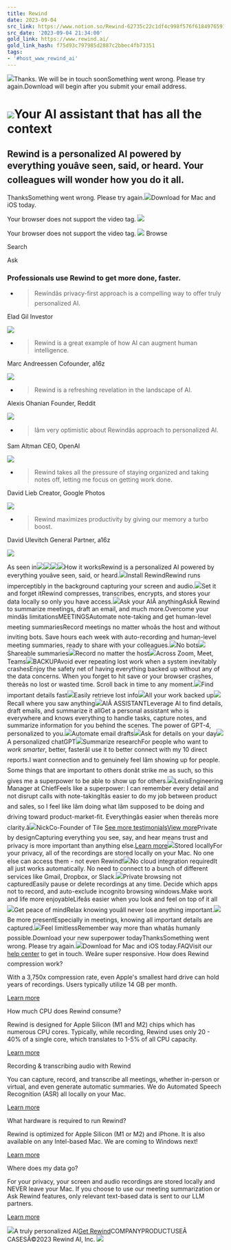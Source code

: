 ```yaml
---
title: Rewind
date: 2023-09-04
src_link: https://www.notion.so/Rewind-62735c22c1df4c998f576f6184976591
src_date: '2023-09-04 21:34:00'
gold_link: https://www.rewind.ai/
gold_link_hash: f75d93c797985d2887c2bbec4fb73351
tags:
- '#host_www_rewind_ai'
---
```


![](https://assets-global.website-files.com/635dda7647d1612d7d877c36/643f0c8ae53baa8f2f93c833_Rewind%20Icon%20-%20Download%402x.png)Thanks. We will be in touch soonSomething went wrong. Please try again.Download will begin after you submit your email address.

[![](https://assets-global.website-files.com/635dda7647d1612d7d877c36/635ddc6ef95dccfb2c2a50ee_Rewind%20Logo.svg)](/)Your AI assistant that has all the context
==========================================

Rewind is a personalized AI powered by everything youâve seen, said, or heard. Your colleagues will wonder how you do it all.
-------------------------------------------------------------------------------------------------------------------------------

ThanksSomething went wrong. Please try again.![](https://assets-global.website-files.com/635dda7647d1612d7d877c36/64bdccab4fb0e612b2caa41d_ic-apple.svg)Download for Mac and iOS today.


Your browser does not support the video tag.
![](https://assets-global.website-files.com/635dda7647d1612d7d877c36/64bdfef079e0f267cc6172c6_hero-mba-frame.webp)


Your browser does not support the video tag.
![](https://assets-global.website-files.com/635dda7647d1612d7d877c36/64bdff2f7b1cd77bf80cb89b_hero-iphone-frame.webp)
 Browse


 Search
 
 Ask
### Professionals use Rewind to get more done, faster.


* > Rewindâs privacy-first approach is a compelling way to offer truly personalized AI.


Elad Gil Investor


![](https://assets-global.website-files.com/635dda7647d1612d7d877c36/64bc4e93fa9c2b4c2d947f0a_elad-av.jpg)
* > Rewind is a great example of how AI can augment human intelligence.


Marc Andreessen Cofounder, a16z


![](https://assets-global.website-files.com/635dda7647d1612d7d877c36/64bc4e933f9cb6f9722a7d71_pmarca-av.jpg)
* > Rewind is a refreshing revelation in the landscape of AI.


Alexis Ohanian Founder, Reddit


![](https://assets-global.website-files.com/635dda7647d1612d7d877c36/64bc4e93b9c30f67192c2bf8_alexis-av.jpg)
* > Iâm very optimistic about Rewindâs approach to personalized AI.


Sam Altman CEO, OpenAI


![](https://assets-global.website-files.com/635dda7647d1612d7d877c36/64bde966be4c261139ada397_sama-av.jpg)
* > Rewind takes all the pressure of staying organized and taking notes off, letting me focus on getting work done.


David Lieb Creator, Google Photos


![](https://assets-global.website-files.com/635dda7647d1612d7d877c36/64bedeac310a7840bd2f9cb7_davidlieb-av.jpg)
* > Rewind maximizes productivity by giving our memory a turbo boost.


David Ulevitch General Partner, a16z


![](https://assets-global.website-files.com/635dda7647d1612d7d877c36/64bc4e933f9cb6f9722a7d6c_davidu-av.jpg)


As seen in![](https://assets-global.website-files.com/635dda7647d1612d7d877c36/64bc56672013e5d1f00a7421_verge.svg)![](https://assets-global.website-files.com/635dda7647d1612d7d877c36/64bc5c3e4bea106fb5e391be_theinfo-logo.png)![](https://assets-global.website-files.com/635dda7647d1612d7d877c36/64bc5922c68615e22c2b1a1b_tclogo.svg)![](https://assets-global.website-files.com/635dda7647d1612d7d877c36/64bc5b21eaabffda69a47801_ph-logo.svg)How it worksRewind is a personalized AI powered by everything youâve seen, said, or heard.![](https://assets-global.website-files.com/635dda7647d1612d7d877c36/64bc67270b3b039b770e3afe_hiw-step-1.svg)Install RewindRewind runs imperceptibly in the background capturing your screen and audio.![](https://assets-global.website-files.com/635dda7647d1612d7d877c36/64f7adf6cb568c9ac876426f_hiw-step-2-updated.svg)Set it and forget itRewind compresses, transcribes, encrypts, and stores your data locally so only you have access.![](https://assets-global.website-files.com/635dda7647d1612d7d877c36/64f7addf94e99c85c9a50aff_hiw-step-3-updated.svg)Ask your AIÂ anythingAskÂ Rewind to summarize meetings, draft an email, and much more.Overcome your mindâs limitationsMEETINGSAutomate note-taking and get human-level meeting summariesRecord meetings no matter whoâs the host and without inviting bots. Save hours each week with auto-recording and human-level meeting summaries, ready to share with your colleagues.![](https://assets-global.website-files.com/635dda7647d1612d7d877c36/64bc707b7cfdea0d0a6f262f_ic-check.svg)No bots![](https://assets-global.website-files.com/635dda7647d1612d7d877c36/64bc707b7cfdea0d0a6f262f_ic-check.svg)Shareable summaries![](https://assets-global.website-files.com/635dda7647d1612d7d877c36/64bc707b7cfdea0d0a6f262f_ic-check.svg)Record no matter the host![](https://assets-global.website-files.com/635dda7647d1612d7d877c36/64bc707b7cfdea0d0a6f262f_ic-check.svg)Across Zoom, Meet, Teams![](https://assets-global.website-files.com/635dda7647d1612d7d877c36/64beeaf99843812b08135607_rewind-draft-email.webp)BACKUPAvoid ever repeating lost work when a system inevitably crashesEnjoy the safety net of having everything backed up without any of the data concerns. When you forget to hit save or your browser crashes, thereâs no lost or wasted time. Scroll back in time to any moment.![](https://assets-global.website-files.com/635dda7647d1612d7d877c36/64bc707b7cfdea0d0a6f262f_ic-check.svg)Find important details fast![](https://assets-global.website-files.com/635dda7647d1612d7d877c36/64bc707b7cfdea0d0a6f262f_ic-check.svg)Easily retrieve lost info![](https://assets-global.website-files.com/635dda7647d1612d7d877c36/64bc707b7cfdea0d0a6f262f_ic-check.svg)All your work backed up![](https://assets-global.website-files.com/635dda7647d1612d7d877c36/64bc707b7cfdea0d0a6f262f_ic-check.svg)Recall where you saw anything![](https://assets-global.website-files.com/635dda7647d1612d7d877c36/64c1b711c69842f5fa219a4e_browser-crash.webp)AIÂ ASSISTANTLeverage AI to find details, draft emails, and summarize it allGet a personal assistant who is everywhere and knows everything to handle tasks, capture notes, and summarize information for you behind the scenes. The power of GPT-4, personalized to you.![](https://assets-global.website-files.com/635dda7647d1612d7d877c36/64bc707b7cfdea0d0a6f262f_ic-check.svg)Automate email drafts![](https://assets-global.website-files.com/635dda7647d1612d7d877c36/64bc707b7cfdea0d0a6f262f_ic-check.svg)Ask for details on your day![](https://assets-global.website-files.com/635dda7647d1612d7d877c36/64bc707b7cfdea0d0a6f262f_ic-check.svg)A personalized chatGPT![](https://assets-global.website-files.com/635dda7647d1612d7d877c36/64bc707b7cfdea0d0a6f262f_ic-check.svg)Summarize researchFor people who want to *work smarter*, better, fasterâI use it to better connect with my 10 direct reports.I want connection and to genuinely feel Iâm showing up for people. Some things that are important to others donât strike me as such, so this gives me a superpower to be able to show up for others.![](https://assets-global.website-files.com/635dda7647d1612d7d877c36/64bd8c4ba7cb1c7fd4e8af70_testimonial-lexis-av.jpg)LexisEngineering Manager at ChiefFeels like a superpower: I can remember every detail and not disrupt calls with note-takingItâs easier to do my job between product and sales, so I feel like Iâm doing what Iâm supposed to be doing and driving toward product-market-fit. Everythingâs easier when thereâs more clarity.â![](https://assets-global.website-files.com/635dda7647d1612d7d877c36/64bd8c4bab0e625a27af5121_testimonial-nick-av.jpg)NickCo-Founder of Tile
[See more testimonials](https://twitter.com/RewindAI/timelines/1603483782039887878)[View more](#)Private by designCapturing everything you see, say, and hear means trust and privacy is more important than anything else.[Learn more](/privacy-first)![](https://assets-global.website-files.com/635dda7647d1612d7d877c36/64bdb9981b90be3b5fcc673e_ic-laptop-phone.svg)Stored locallyFor your privacy, all of the recordings are stored locally on your Mac. No one else can access them - not even Rewind!![](https://assets-global.website-files.com/635dda7647d1612d7d877c36/64bdb37ad95372adf50c147d_ic-cloud-slash.svg)No cloud integration requiredIt all just works automatically. No need to connect to a bunch of different services like Gmail, Dropbox, or Slack.![](https://assets-global.website-files.com/635dda7647d1612d7d877c36/64bdb161b703f9575b6b9f2d_ic-incognito.svg)Private browsing not capturedEasily pause or delete recordings at any time. Decide which apps not to record, and auto-exclude incognito browsing windows.Make work and life more enjoyableLifeâs easier when you look and feel on top of it all![](https://assets-global.website-files.com/635dda7647d1612d7d877c36/64bdc452a7cb1c7fd41a6830_ic-brain.svg)Get peace of mindRelax knowing youâll never lose anything important.![](https://assets-global.website-files.com/635dda7647d1612d7d877c36/64bdba8bfbdbe6e05fc12995_ic-no-speaker.svg)Be more presentEspecially in meetings, knowing all important details are captured.![](https://assets-global.website-files.com/635dda7647d1612d7d877c36/64bdc13eb6b02693f01c190b_ic-limitless.svg)Feel limitlessRemember way more than whatâs humanly possible.Download your new superpower todayThanksSomething went wrong. Please try again.![](https://assets-global.website-files.com/635dda7647d1612d7d877c36/64bdccab4fb0e612b2caa41d_ic-apple.svg)Download for Mac and iOS today.FAQVisit our [help center](https://help.rewind.ai/) to get in touch. Weâre super responsive.
How does Rewind compression work?


With a 3,750x compression rate, even Apple's smallest hard drive can hold years of recordings. Users typically utilize 14 GB per month.  

[Learn more](https://help.rewind.ai/en/articles/6706118-how-does-rewind-compression-work)


How much CPU does Rewind consume?


Rewind is designed for Apple Silicon (M1 and M2) chips which has numerous CPU cores. Typically, while recording, Rewind uses only 20 - 40% of a single core, which translates to 1-5% of all CPU capacity.  

[Learn more](https://help.rewind.ai/en/articles/6715355-how-much-cpu-does-rewind-consume)


Recording & transcribing audio with Rewind


You can capture, record, and transcribe all meetings, whether in-person or virtual, and even generate automatic summaries. We do Automated Speech Recognition (ASR) all locally on your Mac.  

[Learn more](https://help.rewind.ai/en/articles/6526620-recording-transcribing-audio-with-rewind)


What hardware is required to run Rewind?


Rewind is optimized for Apple Silicon (M1 or M2) and iPhone. It is also available on any Intel-based Mac. We are coming to Windows next!  

[Learn more](https://help.rewind.ai/en/articles/6705951-what-hardware-is-required-to-run-rewind)


Where does my data go?


For your privacy, your screen and audio recordings are stored locally and NEVER leave your Mac. If you choose to use our meeting summarization or Ask Rewind features, only relevant text-based data is sent to our LLM partners.  

[Learn more](https://help.rewind.ai/en/articles/6526621-who-has-access-to-my-data)


[![](https://assets-global.website-files.com/635dda7647d1612d7d877c36/64bdc6b6f1a71b415d71679f_rewind-footer-logo.png)](https://rewind.ai)A truly personalized AI[Get Rewind](#)COMPANYPRODUCTUSEÂ  CASESÂ©2023 Rewind AI, Inc.
[![](https://api.producthunt.com/widgets/embed-image/v1/top-post-badge.svg?post_id=365196&theme=light&period=weekly)](https://www.producthunt.com/posts/rewind-5?utm_source=badge-top-post-badge&utm_medium=badge&utm_souce=badge-rewind-5)